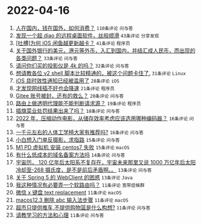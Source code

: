 # 2022-04-16

1. [人在国内，钱在国外，如何消费？](https://www.v2ex.com/t/847307) `110条评论` `问与答`
1. [发现一个超 diao 的远程桌面软件，丝般顺滑](https://www.v2ex.com/t/847280) `43条评论` `分享发现`
1. [[吐槽]为何 iOS 闲鱼越更新越卡？](https://www.v2ex.com/t/847300) `41条评论` `程序员`
1. [关于国外银行的美元，港元等外币，入汇到国内，并结汇成人民币，而出现的各类问题？](https://www.v2ex.com/t/847350) `33条评论` `问与答`
1. [请问你们买的投影仪是 4k 的吗？](https://www.v2ex.com/t/847303) `32条评论` `问与答`
1. [想请教各位 v2 shell 脚本比较精通的，被这个问题卡住了.](https://www.v2ex.com/t/847275) `31条评论` `Linux`
1. [iOS 具时效性通知已经被滥用了](https://www.v2ex.com/t/847367) `28条评论` `iOS`
1. [才发现网线插不好也会降速](https://www.v2ex.com/t/847384) `21条评论` `程序员`
1. [Gitee 账号被封，还有的救么？](https://www.v2ex.com/t/847370) `20条评论` `问与答`
1. [路由上做透明代理能不能判断请求源？](https://www.v2ex.com/t/847341) `19条评论` `程序员`
1. [插旗菜业处罚结果出来了吗？](https://www.v2ex.com/t/847277) `18条评论` `问与答`
1. [2022 年，压缩动作电影，从储存效率考虑应该选用哪种编码器？](https://www.v2ex.com/t/847347) `16条评论` `问与答`
1. [一千元左右的人体工学椅大家有推荐吗?](https://www.v2ex.com/t/847274) `16条评论` `问与答`
1. [小白想入门单反摄影，求指路](https://www.v2ex.com/t/847382) `15条评论` `问与答`
1. [M1 PD 虚拟机 安装 centos7 失败](https://www.v2ex.com/t/847364) `15条评论` `macOS`
1. [有什么低成本的域名备案方法吗](https://www.v2ex.com/t/847387) `14条评论` `问与答`
1. [宇宙历， 120 亿年后太阳系不复存在，宇宙未来那里又说 1000 万亿年后太阳冷却至-268 摄氏度，是不是前后矛盾啊。。](https://www.v2ex.com/t/847353) `13条评论` `问与答`
1. [关于 Spring 5 的 WebClient 的困惑](https://www.v2ex.com/t/847291) `13条评论` `Java`
1. [我这种情况有必要弄一个软路由吗？](https://www.v2ex.com/t/847399) `11条评论` `宽带症候群`
1. [微信 x 键盘 text replacement](https://www.v2ex.com/t/847396) `11条评论` `macOS`
1. [macos12.3 删除 abc 输入法步骤](https://www.v2ex.com/t/847338) `11条评论` `macOS`
1. [超市只提供推车,不提供购物篮是什么构想?](https://www.v2ex.com/t/847316) `11条评论` `问与答`
1. [请教学习的方法和心理](https://www.v2ex.com/t/847278) `11条评论` `问与答`
